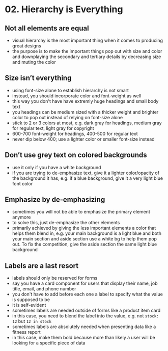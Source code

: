 # 02. Hierarchy is Everything

## Not all elements are equal

- visual hierarchy is the most important thing when it comes to producing great designs
- the purpose is to make the important things pop out with size and color and downplaying the secondary and tertiary details by decreasing size and muting the color

## Size isn’t everything

- using font-size alone to establish hierarchy is not smart
- instead, you should incorporate color and font-weight as well
- this way you don't have have extremly huge headings and small body text
- you headings can be medium sized with a thicker weight and brighter color to pop out instead of relying on font-size alone
- stick to 2 or 3 colors at most, e.g. dark gray for headings, medium gray for regular text, light gray for copyright
- 600-700 font-weight for headings, 400-500 for regular text
- never dip below 400; use a lighter color or smaller font-size instead

## Don’t use grey text on colored backgrounds

- use it only if you have a white background
- if you are trying to de-emphasize text, give it a lighter color/opacity of the background it has, e.g. if a blue background, give it a very light blue font color

## Emphasize by de-emphasizing

- sometimes you will not be able to emphasize the primary element anymore
- to solve this, just de-emphasize the other elements
- primarily achieved by giving the less important elements a color that helps them blend in, e.g. your main background is a light blue and both your main section and aside section use a white bg to help them pop out. To fix the competition, give the aside section the same light blue background

## Labels are a last resort

- labels should only be reserved for forms
- say you have a card component for users that display their name, job title, email, and phone number
- you don't have to add before each one a label to specify what the value is supposed to be
- it is self-evident
- sometimes labels are needed outside of forms like a product item card
- in this case, you need to blend the label into the value, e.g. not `stock: 12` but `12 in stock`
- sometimes labels are absolutely needed when presenting data like a fitness report
- in this case, make them bold because more than likely a user will be looking for a specific piece of data
